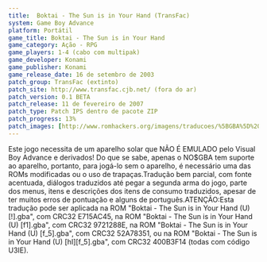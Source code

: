 ```yaml
---
title:  Boktai - The Sun is in Your Hand (TransFac)
system: Game Boy Advance
platform: Portátil
game_title: Boktai - The Sun is in Your Hand
game_category: Ação - RPG
game_players: 1-4 (cabo com multipak)
game_developer: Konami
game_publisher: Konami
game_release_date: 16 de setembro de 2003
patch_group: TransFac (extinto)
patch_site: http://www.transfac.cjb.net/ (fora do ar)
patch_version: 0.1 BETA
patch_release: 11 de fevereiro de 2007
patch_type: Patch IPS dentro de pacote ZIP
patch_progress: 13%
patch_images: [http://www.romhackers.org/imagens/traducoes/%5BGBA%5D%20Boktai%20-%20The%20Sun%20is%20in%20Your%20Hand%20-%20TransFac%20-%201.png,http://www.romhackers.org/imagens/traducoes/%5BGBA%5D%20Boktai%20-%20The%20Sun%20is%20in%20Your%20Hand%20-%20TransFac%20-%202.png,http://www.romhackers.org/imagens/traducoes/%5BGBA%5D%20Boktai%20-%20The%20Sun%20is%20in%20Your%20Hand%20-%20TransFac%20-%203.png]
---
```

Este jogo necessita de um aparelho solar que NÃO É EMULADO pelo Visual Boy Advance e derivados! Do que se sabe, apenas o NO$GBA tem suporte ao aparelho, portanto, para jogá-lo sem o aparelho, é necessário uma das ROMs modificadas ou o uso de trapaças.Tradução bem parcial, com fonte acentuada, diálogos traduzidos até pegar a segunda arma do jogo, parte dos menus, itens e descrições dos itens de consumo traduzidos, apesar de ter muitos erros de pontuação e alguns de português.ATENÇÃO:Esta tradução pode ser aplicada na ROM "Boktai - The Sun is in Your Hand (U) [!].gba", com CRC32 E715AC45, na ROM "Boktai - The Sun is in Your Hand (U) [f1].gba", com CRC32 9721288E, na ROM "Boktai - The Sun is in Your Hand (U) [f_5].gba", com CRC32 52A78351, ou na ROM "Boktai - The Sun is in Your Hand (U) [hI][f_5].gba", com CRC32 400B3F14 (todas com código U3IE).